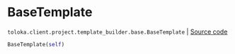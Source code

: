 # BaseTemplate
`toloka.client.project.template_builder.base.BaseTemplate` | [Source code](https://github.com/Toloka/toloka-kit/blob/v1.2.1/src/client/project/template_builder/base.py#L117)

```python
BaseTemplate(self)
```


